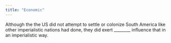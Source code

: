 ```yaml
---
title: "Economic"
---
```

Although the the US did not attempt to settle or colonize South America like other imperialistic nations had done, they did exert ________ influence that in an imperialistic way.

